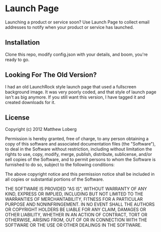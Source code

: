 # Launch Page

Launching a product or service soon? Use Launch Page to collect email addresses to notify when your product or service has launched.

## Installation

Clone this repo, modify config.json with your details, and boom, you're ready to go.

## Looking For The Old Version?

I had an old LaunchRock style launch page that used a fullscreen background image. It was very poorly coded, and that style of launch page isn't as big anymore. If you still want this version, I have tagged it and created downloads for it.

## License

Copyright (c) 2012 Matthew Loberg

Permission is hereby granted, free of charge, to any person obtaining a copy
of this software and associated documentation files (the "Software"), to deal
in the Software without restriction, including without limitation the rights
to use, copy, modify, merge, publish, distribute, sublicense, and/or sell
copies of the Software, and to permit persons to whom the Software is
furnished to do so, subject to the following conditions:

The above copyright notice and this permission notice shall be included in
all copies or substantial portions of the Software.

THE SOFTWARE IS PROVIDED "AS IS", WITHOUT WARRANTY OF ANY KIND, EXPRESS OR
IMPLIED, INCLUDING BUT NOT LIMITED TO THE WARRANTIES OF MERCHANTABILITY,
FITNESS FOR A PARTICULAR PURPOSE AND NONINFRINGEMENT. IN NO EVENT SHALL THE
AUTHORS OR COPYRIGHT HOLDERS BE LIABLE FOR ANY CLAIM, DAMAGES OR OTHER
LIABILITY, WHETHER IN AN ACTION OF CONTRACT, TORT OR OTHERWISE, ARISING FROM,
OUT OF OR IN CONNECTION WITH THE SOFTWARE OR THE USE OR OTHER DEALINGS IN
THE SOFTWARE.
